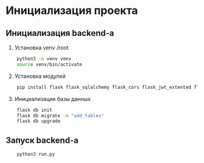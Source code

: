 # Инициализация проекта

## Инициализация backend-а
1. Установка venv
/root
```bash
    python3 -m venv venv
    source venv/bin/activate
```
2. Установка модулей
```bash
    pip install flask flask_sqlalchemy flask_cors flask_jwt_extented flask_marshmallow marshmallow_sqlalchemy Werkzeug
```
3. Инициализация базы данных
```bash
    flask db init
    flask db migrate -m "add_tables"
    flask db upgrade
```

## Запуск backend-а

```bash
    python3 run.py
```

